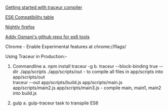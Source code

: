 [Getting started with traceur compiler](https://github.com/google/traceur-compiler/wiki/GettingStarted)

[ES6 Compatibility table](http://kangax.github.io/compat-table/es6/)

[Nightly firefox](https://nightly.mozilla.org/)

[Addy Osmani's github repo for es6 tools](https://github.com/addyosmani/es6-tools)


Chrome - Enable Experimental features at chrome://flags/

Using Traceur in Production:-
1. Commandline
    a. npm install traceur -g
    b. traceur --block-binding true --dir ./app/scripts ./app/scripts/out - to compile all files in app/scripts into app/scripts/out  
       traceur --out app/scripts/build.js app/scripts/main.js app/scripts/main2.js app/scripts/main3.js - compile main, main1, main2 into build.js
    
2. gulp
    a. gulp-traceur task to transpile ES6

